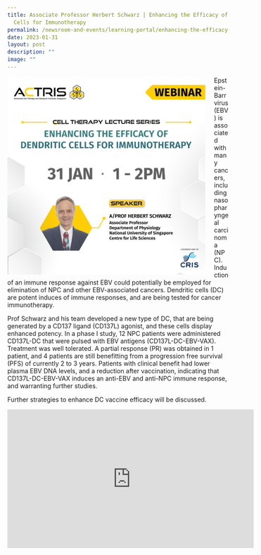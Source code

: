 ```yaml
---
title: Associate Professor Herbert Schwarz | Enhancing the Efficacy of Dendritic
  Cells for Immunotherapy
permalink: /newsroom-and-events/learning-portal/enhancing-the-efficacy-of-dendritic-cells-for-immunotherapy/
date: 2023-01-31
layout: post
description: ""
image: ""
---
```

<div style="margin-right: 20px; float: left;">
    <img src="/images/Learning%20Portal/2023/webinar_square-prof-herbert-s.png" style="width:450px">
</div>

Epstein-Barr virus (EBV) is associated with many cancers, including nasopharyngeal carcinoma (NPC). Induction of an immune response against EBV could potentially be employed for elimination of NPC and other EBV-associated cancers. Dendritic cells (DC) are potent induces of immune responses, and are being tested for cancer immunotherapy.

Prof Schwarz and his team developed a new type of DC, that are being generated by a CD137 ligand (CD137L) agonist, and these cells display enhanced potency. In a phase I study, 12 NPC patients were administered CD137L-DC that were pulsed with EBV antigens (CD137L-DC-EBV-VAX). Treatment was well tolerated. A partial response (PR) was obtained in 1 patient, and 4 patients are still benefitting from a progression free survival (PFS) of currently 2 to 3 years. Patients with clinical benefit had lower plasma EBV DNA levels, and a reduction after vaccination, indicating that CD137L-DC-EBV-VAX induces an anti-EBV and anti-NPC immune response, and warranting further studies.

Further strategies to enhance DC vaccine efficacy will be discussed.

<iframe allowfullscreen="" allow="accelerometer; autoplay; clipboard-write; encrypted-media; gyroscope; picture-in-picture; web-share" frameborder="0" title="YouTube video player" src="https://www.youtube.com/embed/cNljFZmP3vo?si=Qoy8D6mRtHs_muiR" height="315" width="560"></iframe>
